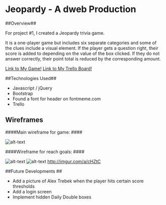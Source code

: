 # Jeopardy - A dweb Production #

##Overview##

For project #1, I created a Jeopardy trivia game.

It is a one-player game but includes six separate categories and some of the clues include a visual element. If the player gets a question right, their score is added to depending on the value of the box clicked. If they do not answer correctly, their point total is reduced by the corresponding amount.

[Link to My Game!](http://dweb-jeopardy.bitballoon.com/)
[Link to My Trello Board!](https://trello.com/b/WAsNBCkB/wdi-project-1)

##Technologies Used##

* Javascript / jQuery
* Bootstrap
* Found a font for header on fontmeme.com
* Trello

## Wireframes ##

####Main wireframe for game: ####

![alt-text](http://i.imgur.com/iGYahiE.jpg)

####Wireframe for reach goals: ####

![alt-text](http://i.imgur.com/5HZwYAX.jpg)
![alt-text](http://i.imgur.com/Hmyy1Nl.jpg)
http://imgur.com/a/cHZtC

##Future Developments ##

* Add a picture of Alex Trebek when the player hits certain score thresholds
* Add a login screen
* Implement hidden Daily Double boxes